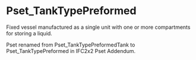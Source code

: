 # Pset_TankTypePreformed

Fixed vessel manufactured as a single unit with one or more compartments for storing a liquid.<!-- end of definition -->

Pset renamed from Pset_TankTypePreformedTank to Pset_TankTypePreformed in IFC2x2 Pset Addendum.
